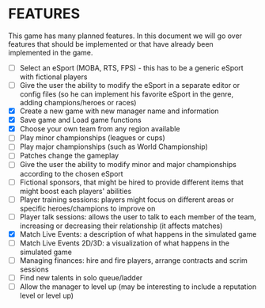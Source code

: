 # FEATURES

This game has many planned features. In this document we will go over 
features that should be implemented or that have already been implemented 
in the game.

- [ ] Select an eSport (MOBA, RTS, FPS) - this has to be a generic eSport with fictional players
- [ ] Give the user the ability to modify the eSport in a separate editor or config files (so he
can implement his favorite eSport in the genre, adding champions/heroes or races)
- [x] Create a new game with new manager name and information
- [x] Save game and Load game functions
- [x] Choose your own team from any region available
- [ ] Play minor championships (leagues or cups)
- [ ] Play major championships (such as World Championship)
- [ ] Patches change the gameplay
- [ ] Give the user the ability to modify minor and major championships according to the chosen eSport
- [ ] Fictional sponsors, that might be hired to provide different items that might boost
each players' abilities
- [ ] Player training sessions: players might focus on different areas or specific heroes/champions to
improve on
- [ ] Player talk sessions: allows the user to talk to each member of the team, increasing or decreasing
their relationship (it affects matches)
- [x] Match Live Events: a description of what happens in the simulated game
- [ ] Match Live Events 2D/3D: a visualization of what happens in the simulated game
- [ ] Managing finances: hire and fire players, arrange contracts and scrim sessions
- [ ] Find new talents in solo queue/ladder
- [ ] Allow the manager to level up (may be interesting to include a reputation level or level up)
